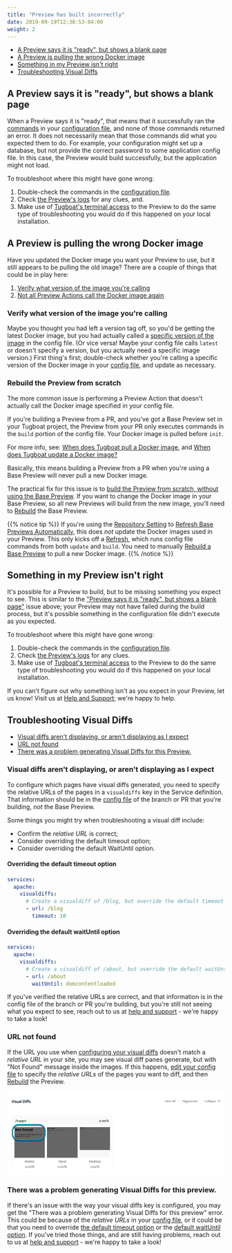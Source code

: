 ```yaml
---
title: "Preview has built incorrectly"
date: 2019-09-19T12:38:53-04:00
weight: 2
---
```


- [A Preview says it is "ready", but shows a blank page](#a-preview-says-it-is-ready-but-shows-a-blank-page)
- [A Preview is pulling the wrong Docker image](#a-preview-is-pulling-the-wrong-docker-image)
- [Something in my Preview isn't right](#something-in-my-preview-isn-t-right)
- [Troubleshooting Visual Diffs](#troubleshooting-visual-diffs)

## A Preview says it is "ready", but shows a blank page

When a Preview says it is "ready", that means that it successfully ran the
[commands](/setting-up-services/how-to-set-up-services/leverage-service-commands) in your
[configuration file](/setting-up-tugboat/create-a-tugboat-config-file/), and none of those commands returned an error.
It does not necessarily mean that those commands did what you expected them to do. For example, your configuration might
set up a database, but not provide the correct password to some application config file. In this case, the Preview would
build successfully, but the application might not load.

To troubleshoot where this might have gone wrong:

1. Double-check the commands in the [configuration file](/setting-up-tugboat/create-a-tugboat-config-file/).
2. Check [the Preview's logs](../debug-config-file/#how-to-check-the-preview-logs) for any clues, and.
3. Make use of [Tugboat's terminal access](/tugboat-cli/) to the Preview to do the same type of troubleshooting you
   would do if this happened on your local installation.

## A Preview is pulling the wrong Docker image

Have you updated the Docker image you want your Preview to use, but it still appears to be pulling the old image? There
are a couple of things that could be in play here:

1. [Verify what version of the image you're calling](#verify-what-version-of-the-image-you-re-calling)
2. [Not all Preview Actions call the Docker image again](#rebuild-the-preview-from-scratch)

### Verify what version of the image you're calling

Maybe you thought you had left a version tag off, so you'd be getting the latest Docker image, but you had actually
called a [specific version of the image](/setting-up-services/service-images/image-version-tags) in the config file. (Or
vice versa! Maybe your config file calls `latest` or doesn't specify a version, but you actually need a specific image
version.) First thing's first; double-check whether you're calling a specific version of the Docker image in your
[config file](/setting-up-tugboat/create-a-tugboat-config-file/), and update as necessary.

### Rebuild the Preview from scratch

The more common issue is performing a Preview Action that doesn't actually call the Docker image specified in your
config file.

If you're building a Preview from a PR, and you've got a Base Preview set in your Tugboat project, the Preview from your
PR only executes commands in the `build` portion of the config file. Your Docker image is pulled before `init`.

For more info, see:
[When does Tugboat pull a Docker image](/setting-up-services/service-images/docker-pull/#when-does-tugboat-pull-a-docker-image),
and
[When does Tugboat update a Docker image?](/setting-up-services/service-images/docker-pull/#when-does-tugboat-update-a-docker-image)

Basically, this means building a Preview from a PR when you're using a Base Preview will never pull a new Docker image.

The practical fix for this issue is to
[build the Preview from scratch, without using the Base Preview](/building-a-preview/work-with-base-previews/building-new-previews/).
If you want to change the Docker image in your Base Preview, so all new Previews will build from the new image, you'll
need to [Rebuild](/building-a-preview/work-with-base-previews/change-or-update/#change-a-base-preview) the Base Preview.

{{% notice tip %}} If you're using the [Repository Setting](/setting-up-tugboat/select-repo-settings/) to
[Refresh Base Previews Automatically](/setting-up-tugboat/select-repo-settings/#refresh-base-previews-automatically),
this does _not_ update the Docker images used in your Preview. This only kicks off a
[Refresh](/building-a-preview/work-with-base-previews/change-or-update/#automatically-refresh-a-base-preview), which
runs config file commands from both `update` and `build`. You need to manually
[Rebuild a Base Preview](/building-a-preview/work-with-base-previews/change-or-update/#change-a-base-preview) to pull a
new Docker image. {{% /notice %}}

## Something in my Preview isn't right

It's possible for a Preview to build, but to be missing something you expect to see. This is similar to the
["Preview says it is "ready", but shows a blank page"](#a-preview-says-it-is-ready-but-shows-a-blank-page) issue above;
your Preview may not have failed during the build process, but it's possible something in the configuration file didn't
execute as you expected.

To troubleshoot where this might have gone wrong:

1. Double-check the commands in the [configuration file](/setting-up-tugboat/create-a-tugboat-config-file/).
2. Check [the Preview's logs](../debug-config-file/#how-to-check-the-preview-logs) for any clues.
3. Make use of [Tugboat's terminal access](/tugboat-cli/) to the Preview to do the same type of troubleshooting you
   would do if this happened on your local installation.

If you can't figure out why something isn't as you expect in your Preview, let us know! Visit us at
[Help and Support](/support/); we're happy to help.

## Troubleshooting Visual Diffs

- [Visual diffs aren't displaying, or aren't displaying as I expect](#visual-diffs-aren-t-displaying-or-aren-t-displaying-as-i-expect)
- [URL not found](#url-not-found)
- [There was a problem generating Visual Diffs for this Preview.](#there-was-a-problem-generating-visual-diffs-for-this-preview)

### Visual diffs aren't displaying, or aren't displaying as I expect

To configure which pages have visual diffs generated, you need to specify the relative URLs of the pages in a
`visualdiffs` key in the Service definition. That information should be in the
[config file](/setting-up-tugboat/create-a-tugboat-config-file/) of the branch or PR that you're building, _not_ the
Base Preview.

Some things you might try when troubleshooting a visual diff include:

- Confirm the _relative URL_ is correct;
- Consider overriding the default timeout option;
- Consider overriding the default WaitUntil option.

#### Overriding the default timeout option

```yaml
services:
  apache:
    visualdiffs:
      # Create a visualdiff of /blog, but override the default timeout option
      - url: /blog
        timeout: 10
```

#### Overriding the default waitUntil option

```yaml
services:
  apache:
    visualdiffs:
      # Create a visualdiff of /about, but override the default waitUntil option
      - url: /about
        waitUntil: domcontentloaded
```

If you've verified the relative URLs are correct, and that information is in the config file of the branch or PR you're
building, but you're still not seeing what you expect to see, reach out to us at [help and support](/support/) - we're
happy to take a look!

### URL not found

If the URL you use when [configuring your visual diffs](/visual-diffs/using-visual-diffs/#how-to-configure-visual-diffs)
doesn't match a _relative URL_ in your site, you may see visual diff panes generate, but with "Not Found" message inside
the images. If this happens, [edit your config file](/setting-up-tugboat/create-a-tugboat-config-file/) to specify the
_relative URLs_ of the pages you want to diff, and then
[Rebuild](/building-a-preview/administer-previews/change-or-update-previews/#rebuild-previews) the Preview.

![URL Not Found in Visual Diff](/_images/visual-diffs-url-not-found.png)

### There was a problem generating Visual Diffs for this preview.

If there's an issue with the way your visual diffs key is configured, you may get the "There was a problem generating
Visual Diffs for this preview" error. This could be because of the _relative URLs_ in your
[config file](/setting-up-tugboat/create-a-tugboat-config-file/), or it could be that you need to override
[the default timeout option](#overriding-the-default-timeout-option) or the
[default waitUntil option](#overriding-the-default-waituntil-option). If you've tried those things, and are still having
problems, reach out to us at [help and support](/support/) - we're happy to take a look!
